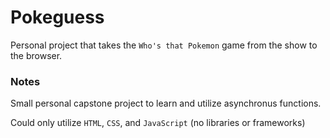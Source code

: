 # Pokeguess

Personal project that takes the `Who's that Pokemon` game from the show to the browser.

### Notes
Small personal capstone project to learn and utilize asynchronus functions.

Could only utilize `HTML`, `CSS`, and `JavaScript` (no libraries or frameworks)
